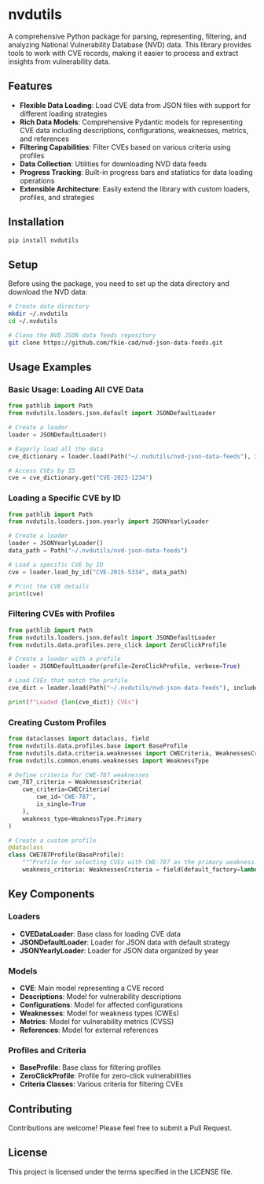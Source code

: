 # nvdutils

A comprehensive Python package for parsing, representing, filtering, and analyzing National Vulnerability Database (NVD) 
data. This library provides tools to work with CVE records, making it easier to process and extract insights from 
vulnerability data.

## Features

- **Flexible Data Loading**: Load CVE data from JSON files with support for different loading strategies
- **Rich Data Models**: Comprehensive Pydantic models for representing CVE data including descriptions, configurations, weaknesses, metrics, and references
- **Filtering Capabilities**: Filter CVEs based on various criteria using profiles
- **Data Collection**: Utilities for downloading NVD data feeds
- **Progress Tracking**: Built-in progress bars and statistics for data loading operations
- **Extensible Architecture**: Easily extend the library with custom loaders, profiles, and strategies

## Installation

```bash
pip install nvdutils
```

## Setup

Before using the package, you need to set up the data directory and download the NVD data:

```bash
# Create data directory
mkdir ~/.nvdutils
cd ~/.nvdutils

# Clone the NVD JSON data feeds repository
git clone https://github.com/fkie-cad/nvd-json-data-feeds.git
```

## Usage Examples

### Basic Usage: Loading All CVE Data

```python
from pathlib import Path
from nvdutils.loaders.json.default import JSONDefaultLoader

# Create a loader
loader = JSONDefaultLoader()

# Eagerly load all the data
cve_dictionary = loader.load(Path("~/.nvdutils/nvd-json-data-feeds"), include_subdirectories=True)

# Access CVEs by ID
cve = cve_dictionary.get("CVE-2023-1234")
```

### Loading a Specific CVE by ID

```python
from pathlib import Path
from nvdutils.loaders.json.yearly import JSONYearlyLoader

# Create a loader
loader = JSONYearlyLoader()
data_path = Path("~/.nvdutils/nvd-json-data-feeds")

# Load a specific CVE by ID
cve = loader.load_by_id("CVE-2015-5334", data_path)

# Print the CVE details
print(cve)
```

### Filtering CVEs with Profiles

```python
from pathlib import Path
from nvdutils.loaders.json.default import JSONDefaultLoader
from nvdutils.data.profiles.zero_click import ZeroClickProfile

# Create a loader with a profile
loader = JSONDefaultLoader(profile=ZeroClickProfile, verbose=True)

# Load CVEs that match the profile
cve_dict = loader.load(Path("~/.nvdutils/nvd-json-data-feeds"), include_subdirectories=True)

print(f"Loaded {len(cve_dict)} CVEs")
```

### Creating Custom Profiles

```python
from dataclasses import dataclass, field
from nvdutils.data.profiles.base import BaseProfile
from nvdutils.data.criteria.weaknesses import CWECriteria, WeaknessesCriteria
from nvdutils.common.enums.weaknesses import WeaknessType

# Define criteria for CWE-787 weaknesses
cwe_787_criteria = WeaknessesCriteria(
    cwe_criteria=CWECriteria(
        cwe_id='CWE-787',
        is_single=True
    ),
    weakness_type=WeaknessType.Primary
)

# Create a custom profile
@dataclass
class CWE787Profile(BaseProfile):
    """Profile for selecting CVEs with CWE-787 as the primary weakness."""
    weakness_criteria: WeaknessesCriteria = field(default_factory=lambda: cwe_787_criteria)
```

## Key Components

### Loaders

- **CVEDataLoader**: Base class for loading CVE data
- **JSONDefaultLoader**: Loader for JSON data with default strategy
- **JSONYearlyLoader**: Loader for JSON data organized by year

### Models

- **CVE**: Main model representing a CVE record
- **Descriptions**: Model for vulnerability descriptions
- **Configurations**: Model for affected configurations
- **Weaknesses**: Model for weakness types (CWEs)
- **Metrics**: Model for vulnerability metrics (CVSS)
- **References**: Model for external references

### Profiles and Criteria

- **BaseProfile**: Base class for filtering profiles
- **ZeroClickProfile**: Profile for zero-click vulnerabilities
- **Criteria Classes**: Various criteria for filtering CVEs

## Contributing

Contributions are welcome! Please feel free to submit a Pull Request.

## License

This project is licensed under the terms specified in the LICENSE file.